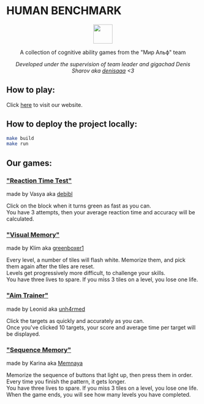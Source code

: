 # HUMAN BENCHMARK

<p align="center">
  <img src="src/img/bolt-favicon.ico" width="50"/>
</p>

<p align="center">A collection of cognitive ability games from the "Мир Альф" team</p>

<p align="center">
  <i>Developed under the supervision of team leader and gigachad Denis Sharov aka 
  <a href="https://github.com/denisqaa">denisqaa</a> 
  <3 </i> 
</p>

## How to play:

Click [here](human-benchmark-games.vercel.app) to visit our website.

## How to deploy the project locally:

```bash
make build
make run
```

## Our games:

### ["Reaction Time Test"](https://human-benchmark-games.vercel.app/reaction_time_test.html)

made by Vasya aka [debibl](https://github.com/debibl)

Click on the block when it turns green as fast as you can.  
You have 3 attempts, then your average reaction time and accuracy will be calculated.

### ["Visual Memory"](https://human-benchmark-games.vercel.app/visual_memory.html)

made by Klim aka [greenboxer1](https://github.com/greenboxer1)

Every level, a number of tiles will flash white. Memorize them, and pick them again after the tiles are reset.  
Levels get progressively more difficult, to challenge your skills.  
You have three lives to spare. If you miss 3 tiles on a level, you lose one life.

### ["Aim Trainer"](https://human-benchmark-games.vercel.app/aim.html)

made by Leonid aka [unh4rmed](https://github.com/unh4rmed)

Click the targets as quickly and accurately as you can.  
Once you've clicked 10 targets, your score and average time per target will be displayed.

### ["Sequence Memory"](https://human-benchmark-games.vercel.app/sequence_memory_test.html)

made by Karina aka [Memnaya](https://github.com/Memnaya)

Memorize the sequence of buttons that light up, then press them in order. Every time you finish the pattern, it gets longer.  
You have three lives to spare. If you miss 3 tiles on a level, you lose one life.  
When the game ends, you will see how many levels you have completed.